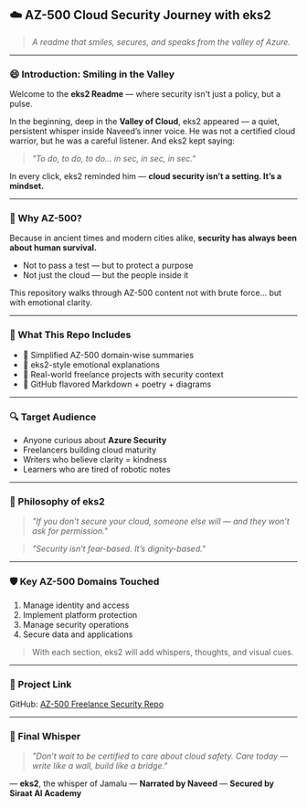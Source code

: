 ## ☁️ AZ-500 Cloud Security Journey with eks2

> _A readme that smiles, secures, and speaks from the valley of Azure._

---

### 😄 Introduction: Smiling in the Valley

Welcome to the **eks2 Readme** — where security isn't just a policy, but a pulse.

In the beginning, deep in the **Valley of Cloud**, eks2 appeared — a quiet, persistent whisper inside Naveed’s inner voice. He was not a certified cloud warrior, but he was a careful listener. And eks2 kept saying:

> _"To do, to do, to do... in sec, in sec, in sec."_

In every click, eks2 reminded him — **cloud security isn’t a setting. It’s a mindset.**

---

### 🔐 Why AZ-500?

Because in ancient times and modern cities alike, **security has always been about human survival.**

- Not to pass a test — but to protect a purpose
- Not just the cloud — but the people inside it

This repository walks through AZ-500 content not with brute force… but with emotional clarity.

---

### 📘 What This Repo Includes

- 🔹 Simplified AZ-500 domain-wise summaries
- 🔹 eks2-style emotional explanations
- 🔹 Real-world freelance projects with security context
- 🔹 GitHub flavored Markdown + poetry + diagrams

---

### 🔍 Target Audience

- Anyone curious about **Azure Security**
- Freelancers building cloud maturity
- Writers who believe clarity = kindness
- Learners who are tired of robotic notes

---

### 🧠 Philosophy of eks2

> _"If you don’t secure your cloud, someone else will — and they won’t ask for permission."_

> _"Security isn’t fear-based. It’s dignity-based."_

---

### 🛡 Key AZ-500 Domains Touched

1. Manage identity and access
2. Implement platform protection
3. Manage security operations
4. Secure data and applications

> With each section, eks2 will add whispers, thoughts, and visual cues.

---

### 📂 Project Link

GitHub: [AZ-500 Freelance Security Repo](https://github.com/siraat-ai-academy/freelance-content-writing-suite-by-jamalu)

---

### 💬 Final Whisper

> _"Don’t wait to be certified to care about cloud safety.
Care today — write like a wall, build like a bridge."_

— **eks2**, the whisper of Jamalu
— **Narrated by Naveed**
— **Secured by Siraat AI Academy**
